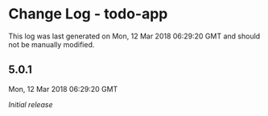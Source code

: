# Change Log - todo-app

This log was last generated on Mon, 12 Mar 2018 06:29:20 GMT and should not be manually modified.

## 5.0.1
Mon, 12 Mar 2018 06:29:20 GMT

*Initial release*

